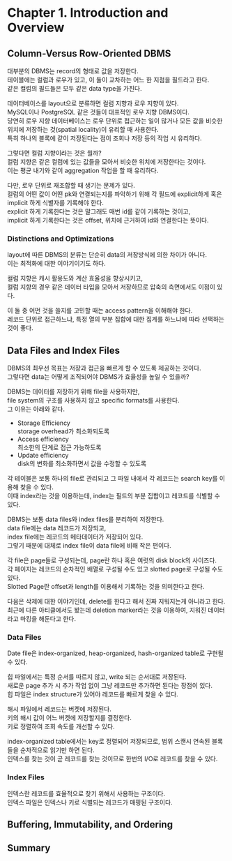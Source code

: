 # Chapter 1. Introduction and Overview

## Column-Versus Row-Oriented DBMS

대부분의 DBMS는 record의 형태로 값을 저장한다.<br>
테이블에는 컬럼과 로우가 있고, 이 둘이 교차하는 어느 한 지점을 필드라고 한다.<br>
같은 컬럼의 필드들은 모두 같은 data type을 가진다.

데이터베이스를 layout으로 분류하면 컬럼 지향과 로우 지향이 있다.<br>
MySQL이나 PostgreSQL 같은 것들이 대표적인 로우 지향 DBMS이다.<br>
당연히 로우 지향 데이터베이스는 로우 단위로 접근하는 일이 많거나 모든 값을 비슷한 위치에 저장하는 것(spatial locality)이 유리할 때 사용한다.<br>
특히 하나의 블록에 같이 저장된다는 점이 조회나 저장 등의 작업 시 유리하다.

그렇다면 컬럼 지향이라는 것은 뭘까?<br>
컬럼 지향은 같은 컬럼에 있는 값들을 모아서 비슷한 위치에 저장한다는 것이다.<br>
이는 평균 내기와 같이 aggregation 작업을 할 때 유리하다.<br>

다만, 로우 단위로 재조합할 때 생기는 문제가 있다.<br>
컬럼의 어떤 값이 어떤 pk와 연결되는지를 파악하기 위해 각 필드에 explicit하게 혹은 implicit 하게 식별자를 기록해야 한다.<br>
explicit 하게 기록한다는 것은 말그래도 매번 id를 같이 기록하는 것이고,<br>
implicit 하게 기록한다는 것은 offset, 위치에 근거하여 id와 연결한다는 뜻이다.

### Distinctions and Optimizations

layout에 따른 DBMS의 분류는 단순히 data의 저장방식에 의한 차이가 아니다.<br>
이는 최적화에 대한 이야기이기도 하다.

컬럼 지향은 캐시 활용도와 계산 효율성을 향상시키고,<br>
컬럼 지향의 경우 같은 데이터 타입을 모아서 저장하므로 압축의 측면에서도 이점이 있다.

이 둘 중 어떤 것을 쓸지를 고민할 때는 access pattern을 이해해야 한다.<br>
레코드 단위로 접근하느냐, 특정 열의 부분 집합에 대한 집계를 하느냐에 따라 선택하는 것이 좋다.

## Data Files and Index Files

DBMS의 최우선 목표는 저장과 접근을 빠르게 할 수 있도록 제공하는 것이다.<br>
그렇다면 data는 어떻게 조직되어야 DBMS가 효율성을 높일 수 있을까?<br>

DBMS는 데이터를 저장하기 위해 file을 사용하지만,<br>
file system의 구조를 사용하지 않고 specific formats를 사용한다.<br>
그 이유는 아래와 같다.

- Storage Efficiency  
  storage overhead가 최소화되도록
- Access efficiency  
  최소한의 단계로 접근 가능하도록
- Update efficiency  
  disk의 변화를 최소화하면서 값을 수정할 수 있도록

각 테이블은 보통 하나의 file로 관리되고 그 파일 내에서 각 레코드는 search key를 이용해 찾을 수 있다.<br>
이때 index라는 것을 이용하는데, index는 필드의 부분 집합이고 레코드를 식별할 수 있다.

DBMS는 보통 data files와 index files를 분리하여 저장한다.<br>
data file에는 data 레코드가 저장되고,<br>
index file에는 레코드의 메타데이터가 저장되어 있다.<br>
그렇기 때문에 대체로 index file이 data file에 비해 작은 편이다.<br>

각 file은 page들로 구성되는데, page란 하나 혹은 여럿의 disk block의 사이즈다.<br>
각 페이지는 레코드의 순차적인 배열로 구성될 수도 있고 slotted page로 구성될 수도 있다.<br>
Slotted Page란 offset과 length를 이용해서 기록하는 것을 의미한다고 한다.

다음은 삭제에 대한 이야기인데, delete를 한다고 해서 진짜 지워지는게 아니라고 한다.<br>
최근에 다른 아티클에서도 봤는데 deletion marker라는 것을 이용하여, 지워진 데이터라고 마킹을 해둔다고 한다.

### Data Files

Date file은 index-organized, heap-organized, hash-organized table로 구현될 수 있다.<br>

힙 파일에서는 특정 순서를 따르지 않고, write 되는 순서대로 저장된다.<br>
새로운 page 추가 시 추가 작업 없이 그냥 레코드만 추가하면 된다는 장점이 있다.<br>
힙 파일은 index structure가 있어야 레코드를 빠르게 찾을 수 있다.<br>

해시 파일에서 레코드는 버켓에 저장된다.<br>
키의 해시 값이 어느 버켓에 저장할지를 결정한다.<br>
키로 정렬하여 조회 속도를 개선할 수 있다.<br>

index-organized table에서는 key로 정렬되어 저장되므로, 범위 스캔시 연속된 블록들을 순차적으로 읽기만 하면 된다.<br>
인덱스를 찾는 것이 곧 레코드를 찾는 것이므로 한번의 I/O로 레코드를 찾을 수 있다.<br>

### Index Files
인덱스란 레코드를 효율적으로 찾기 위해서 사용하는 구조이다.<br>
인덱스 파일은 인덱스나 키로 식별되는 레코드가 매핑된 구조이다.<br>



## Buffering, Immutability, and Ordering

## Summary
